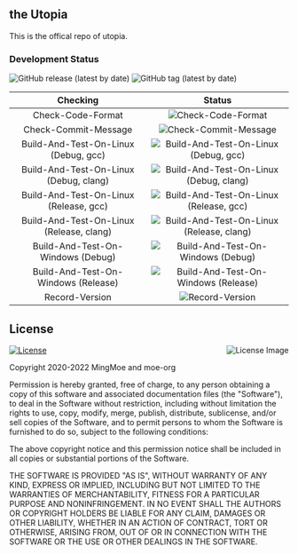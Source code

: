 ## the Utopia
This is the offical repo of utopia.

### Development Status

<img alt="GitHub release (latest by date)" src="https://img.shields.io/github/v/release/mingmoe/utopia?style=for-the-badge">
<img alt="GitHub tag (latest by date)" src="https://img.shields.io/github/v/tag/mingmoe/utopia?label=snapshot&style=for-the-badge">

<!---ubadge-auto-list-begin-->
| Checking | Status |
| :-------:|:------:|
| Check-Code-Format | ![Check-Code-Format](https://img.shields.io/badge/build-passing-green?style=for-the-badge&logo=githubactions&logoColor=white) |
| Check-Commit-Message | ![Check-Commit-Message](https://img.shields.io/badge/build-passing-green?style=for-the-badge&logo=githubactions&logoColor=white) |
| Build-And-Test-On-Linux (Debug, gcc) | ![Build-And-Test-On-Linux (Debug, gcc)](https://img.shields.io/badge/build-passing-green?style=for-the-badge&logo=githubactions&logoColor=white) |
| Build-And-Test-On-Linux (Debug, clang) | ![Build-And-Test-On-Linux (Debug, clang)](https://img.shields.io/badge/build-passing-green?style=for-the-badge&logo=githubactions&logoColor=white) |
| Build-And-Test-On-Linux (Release, gcc) | ![Build-And-Test-On-Linux (Release, gcc)](https://img.shields.io/badge/build-passing-green?style=for-the-badge&logo=githubactions&logoColor=white) |
| Build-And-Test-On-Linux (Release, clang) | ![Build-And-Test-On-Linux (Release, clang)](https://img.shields.io/badge/build-passing-green?style=for-the-badge&logo=githubactions&logoColor=white) |
| Build-And-Test-On-Windows (Debug) | ![Build-And-Test-On-Windows (Debug)](https://img.shields.io/badge/build-passing-green?style=for-the-badge&logo=githubactions&logoColor=white) |
| Build-And-Test-On-Windows (Release) | ![Build-And-Test-On-Windows (Release)](https://img.shields.io/badge/build-passing-green?style=for-the-badge&logo=githubactions&logoColor=white) |
| Record-Version | ![Record-Version](https://img.shields.io/badge/build-failed-red?style=for-the-badge&logo=githubactions&logoColor=white) |
<!---ubadge-auto-list-end-->

## License

<a href="http://opensource.org/licenses/MIT" target="_blank">
<img align="right" alt="License Image" src="http://opensource.org/trademarks/opensource/OSI-Approved-License-100x137.png">
<img align="center" alt="License" src="https://img.shields.io/github/license/moe-org/utopia?style=for-the-badge" />
</a>

Copyright 2020-2022 MingMoe and moe-org

Permission is hereby granted, free of charge, to any person obtaining a copy of this software and associated
documentation files (the "Software"), to deal in the Software without restriction, including without limitation the
rights to use, copy, modify, merge, publish, distribute, sublicense, and/or sell copies of the Software, and to permit
persons to whom the Software is furnished to do so, subject to the following conditions:

The above copyright notice and this permission notice shall be included in all copies or substantial portions of the
Software.

THE SOFTWARE IS PROVIDED "AS IS", WITHOUT WARRANTY OF ANY KIND, EXPRESS OR IMPLIED, INCLUDING BUT NOT LIMITED TO THE
WARRANTIES OF MERCHANTABILITY, FITNESS FOR A PARTICULAR PURPOSE AND NONINFRINGEMENT. IN NO EVENT SHALL THE AUTHORS OR
COPYRIGHT HOLDERS BE LIABLE FOR ANY CLAIM, DAMAGES OR OTHER LIABILITY, WHETHER IN AN ACTION OF CONTRACT, TORT OR
OTHERWISE, ARISING FROM, OUT OF OR IN CONNECTION WITH THE SOFTWARE OR THE USE OR OTHER DEALINGS IN THE SOFTWARE.

